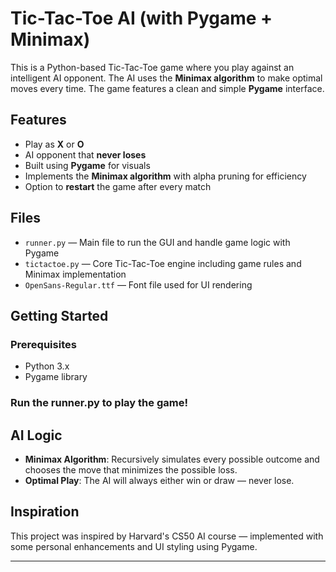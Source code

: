 # Tic-Tac-Toe AI (with Pygame + Minimax)

This is a Python-based Tic-Tac-Toe game where you play against an intelligent AI opponent. The AI uses the **Minimax algorithm** to make optimal moves every time. The game features a clean and simple **Pygame** interface.

## Features

- Play as **X** or **O**
- AI opponent that **never loses**
- Built using **Pygame** for visuals
- Implements the **Minimax algorithm** with alpha pruning for efficiency
- Option to **restart** the game after every match

## Files

- `runner.py` — Main file to run the GUI and handle game logic with Pygame
- `tictactoe.py` — Core Tic-Tac-Toe engine including game rules and Minimax implementation
- `OpenSans-Regular.ttf` — Font file used for UI rendering

## Getting Started

### Prerequisites

- Python 3.x
- Pygame library

### Run the runner.py to play the game!

## AI Logic

- **Minimax Algorithm**: Recursively simulates every possible outcome and chooses the move that minimizes the possible loss.
- **Optimal Play**: The AI will always either win or draw — never lose.

## Inspiration

This project was inspired by Harvard's CS50 AI course — implemented with some personal enhancements and UI styling using Pygame.

---
